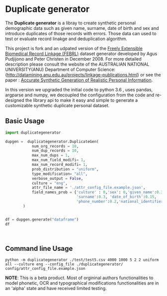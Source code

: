 # Duplicate generator

The **Duplicate generator** is a libray to create synthetic personal demographic data  such as given name, surname, date of birth and sex  and introduce duplicates  of those records with errors. Those data can used to test or evaluate record linakge and deduplication algorithm.

This project is fork and an udpated version of the  [Freely Extensible Biomedical Record Linkage (FEBRL)](https://sourceforge.net/projects/febrl/) dataset generator developed  by Agus Pudjijono and Peter Christen in December 2008. For more detailed description please consult the website of the  AUSTRALIAN NATIONAL UNIVERSITY(ANU)  Department of Computer Science:(http://datamining.anu.edu.au/projects/linkage-publications.html) or see the paper : [Accurate Synthetic Generation of Realistic Personal Information](http://users.cecs.anu.edu.au/~christen/publications/pakdd2009-submitted.pdf).

In this version we upgraded the initial code to python 3.6 , uses pandas, argparse and numpy, we decoupled the configuration from the code and re-designed the library api to make it easy and simple to generate a customizable  synthetic duplicate personal dataset.

## Basic Usage

```python
import duplicategenerator

dupgen =  duplicategenerator.DuplicateGen(
            num_org_records = 10,
            num_dup_records = 10,
            max_num_dups = 1,
            max_num_field_modifi= 1,
            max_num_record_modifi= 1,
            prob_distribution = "uniform",
            type_modification= "all",
            verbose_output = False,
            culture = "eng",
            attr_file_name = './attr_config_file.example.json',
            field_names_prob = {'culture' : 0,'sex': 0,'given_name':0.3,
                                'surname':0.3, 'date_of_birth':0.15,
                                'phone_number':0.2,'national_identifier':0.05}
        )


df = dupgen.generate("dataframe")
df

   
```

##  Command line Usage

```
python -m duplicategenerator ./test/test5.csv 4000 1000 5 2 2 uniform all --culture eng --config_file ./duplicategenerator/
config/attr_config_file.example.json

```


**NOTE**: This is a beta product. Most of orgininal authors functionalities to model phonetic, OCR and typographical modifications functionalities are in an 'alpha' state and have received limited testing.